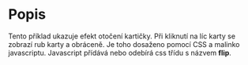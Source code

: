 # Popis
Tento příklad ukazuje efekt otočení kartičky. Při kliknutí na líc karty se zobrazí rub karty a obráceně. Je toho dosaženo pomocí CSS a malinko javascriptu. Javascript přídává nebo odebírá css třídu s názvem **flip**.
